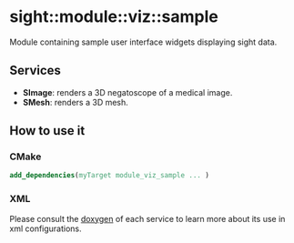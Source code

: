 # sight::module::viz::sample

Module containing sample user interface widgets displaying sight data.

## Services

- **SImage**: renders a 3D negatoscope of a medical image.
- **SMesh**: renders a 3D mesh.

## How to use it

### CMake

```cmake
add_dependencies(myTarget module_viz_sample ... )
```

### XML

Please consult the [doxygen](https://sight.pages.ircad.fr/sight) of each service to learn more about its use in xml configurations.
